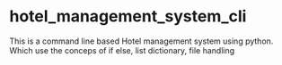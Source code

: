 # hotel_management_system_cli
This is a command line based Hotel management system using python.
Which use the conceps of 
if else, list dictionary, file handling
